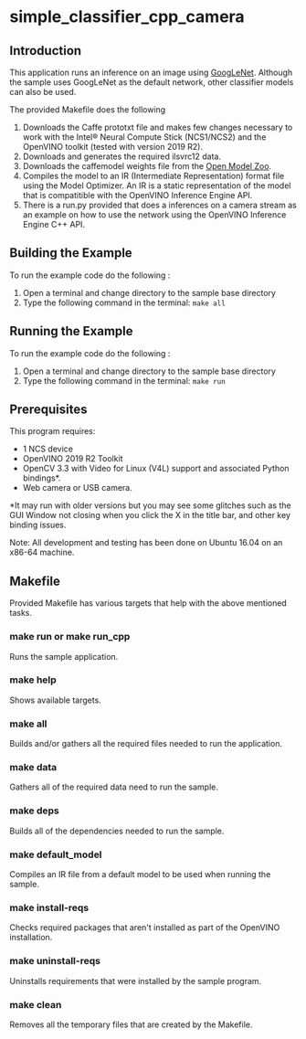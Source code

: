 # simple_classifier_cpp_camera
## Introduction
This application runs an inference on an image using [GoogLeNet](https://github.com/BVLC/caffe/tree/master/models/bvlc_googlenet).  Although the sample uses GoogLeNet as the default network, other classifier models can also be used. 

The provided Makefile does the following

1. Downloads the Caffe prototxt file and makes few changes necessary to work with the Intel® Neural Compute Stick (NCS1/NCS2) and the OpenVINO toolkit (tested with version 2019 R2).
2. Downloads and generates the required ilsvrc12 data.
3. Downloads the caffemodel weights file from the [Open Model Zoo](https://github.com/opencv/open_model_zoo).
3. Compiles the model to an IR (Intermediate Representation) format file using the Model Optimizer. An IR is a static representation of the model that is compatitible with the OpenVINO Inference Engine API. 
4. There is a run.py provided that does a inferences on a camera stream as an example on how to use the network using the OpenVINO Inference Engine C++ API.

## Building the Example

To run the example code do the following :
1. Open a terminal and change directory to the sample base directory
2. Type the following command in the terminal: ```make all```

## Running the Example
To run the example code do the following :
1. Open a terminal and change directory to the sample base directory
2. Type the following command in the terminal: ```make run``` 


## Prerequisites
This program requires:
- 1 NCS device
- OpenVINO 2019 R2 Toolkit
- OpenCV 3.3 with Video for Linux (V4L) support and associated Python bindings*.
- Web camera or USB camera.

*It may run with older versions but you may see some glitches such as the GUI Window not closing when you click the X in the title bar, and other key binding issues.

Note: All development and testing has been done on Ubuntu 16.04 on an x86-64 machine.

## Makefile
Provided Makefile has various targets that help with the above mentioned tasks.

### make run or make run_cpp
Runs the sample application.

### make help
Shows available targets.

### make all
Builds and/or gathers all the required files needed to run the application.

### make data
Gathers all of the required data need to run the sample.

### make deps
Builds all of the dependencies needed to run the sample.

### make default_model
Compiles an IR file from a default model to be used when running the sample.

### make install-reqs
Checks required packages that aren't installed as part of the OpenVINO installation. 

### make uninstall-reqs
Uninstalls requirements that were installed by the sample program.
 
### make clean
Removes all the temporary files that are created by the Makefile.
